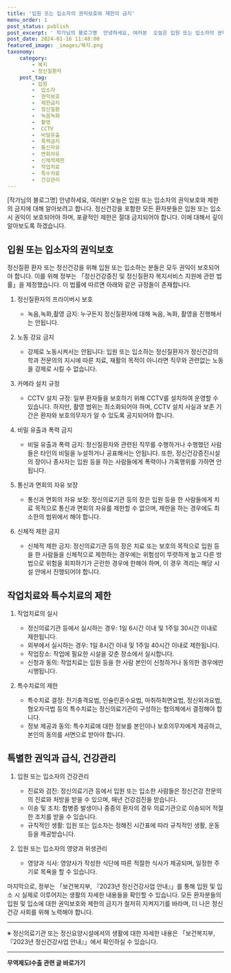 ```yaml
---
title: '입원 또는 입소자의 권익보호와 제한의 금지'
menu_order: 1
post_status: publish
post_excerpt: ' 작가님의 블로그명  안녕하세요, 여러분  오늘은 입원 또는 입소자의 권익보호와 제한의 금지에 대해 알아보려고 합니다. 정신건강을 포함한 모든 환자분들은 입원 또는 입소 시 권익이 보호되어야 하며, 포괄적인 제한은 절대 금지되어야 합니다. 이에 대해서 깊이 알아보도록 하겠습니다.'
post_date: 2024-01-16 11:48:00
featured_image: _images/복지.png
taxonomy:
    category:
        - 복지
        - 정신질환자
    post_tag:
        - 입원
        -  입소자
        -  권익보호
        -  제한금지
        -  정신질환
        -  녹음녹화
        -  촬영
        -  CCTV
        -  비밀유출
        -  폭력금지
        -  통신자유
        -  면회자유
        -  신체적제한
        -  작업치료
        -  특수치료
        -  건강관리
---
```



[작가님의 블로그명] 안녕하세요, 여러분! 오늘은 입원 또는 입소자의 권익보호와 제한의 금지에 대해 알아보려고 합니다. 정신건강을 포함한 모든 환자분들은 입원 또는 입소 시 권익이 보호되어야 하며, 포괄적인 제한은 절대 금지되어야 합니다. 이에 대해서 깊이 알아보도록 하겠습니다.

## 입원 또는 입소자의 권익보호

정신질환 환자 또는 정신건강을 위해 입원 또는 입소하는 분들은 모두 권익이 보호되어야 합니다. 이를 위해 정부는 「정신건강증진 및 정신질환자 복지서비스 지원에 관한 법률」을 제정했습니다. 이 법률에 따르면 아래와 같은 규정들이 존재합니다.

1. 정신질환자의 프라이버시 보호
   - 녹음,녹화,촬영 금지: 누구든지 정신질환자에 대해 녹음, 녹화, 촬영을 진행해서는 안됩니다.

2. 노동 강요 금지
   - 강제로 노동시켜서는 안됩니다: 입원 또는 입소하는 정신질환자가 정신건강의학과 전문의의 지시에 따른 치료, 재활의 목적이 아니라면 직무와 관련없는 노동을 강제로 시킬 수 없습니다.

3. 카메라 설치 규정
   - CCTV 설치 규정: 일부 환자들을 보호하기 위해 CCTV를 설치하여 운영할 수 있습니다. 하지만, 촬영 범위는 최소화되어야 하며, CCTV 설치 사실과 보존 기간은 환자와 보호의무자가 알 수 있도록 공지되어야 합니다.

4. 비밀 유출과 폭력 금지
   - 비밀 유출과 폭력 금지: 정신질환자와 관련된 직무를 수행하거나 수행했던 사람들은 타인의 비밀을 누설하거나 공표해서는 안됩니다. 또한, 정신건강증진시설의 장이나 종사자는 입원 등을 하는 사람들에게 폭력이나 가혹행위를 가하면 안 됩니다.

5. 통신과 면회의 자유 보장
   - 통신과 면회의 자유 보장: 정신의료기관 등의 장은 입원 등을 한 사람들에게 치료 목적으로 통신과 면회의 자유를 제한할 수 없으며, 제한을 하는 경우에도 최소한의 범위에서 해야 합니다.

6. 신체적 제한 금지
   - 신체적 제한 금지: 정신의료기관 등의 장은 치료 또는 보호의 목적으로 입원 등을 한 사람들을 신체적으로 제한하는 경우에는 위험성이 뚜렷하게 높고 다른 방법으로 위험을 회피하기가 곤란한 경우에 한해야 하며, 이 경우 격리는 해당 시설 안에서 진행되어야 합니다.

## 작업치료와 특수치료의 제한

1. 작업치료의 실시
   - 정신의료기관 등에서 실시하는 경우: 1일 6시간 이내 및 1주일 30시간 이내로 제한됩니다.
   - 외부에서 실시하는 경우: 1일 8시간 이내 및 1주일 40시간 이내로 제한됩니다.
   - 작업장소: 작업에 필요한 시설을 갖춘 장소에서 실시합니다.
   - 신청과 동의: 작업치료는 입원 등을 한 사람 본인이 신청하거나 동의한 경우에만 시행됩니다.

2. 특수치료의 제한
   - 특수치료 결정: 전기충격요법, 인슐린혼수요법, 마취하최면요법, 정신외과요법, 혐오자극법 등의 특수치료는 정신의료기관이 구성하는 협의체에서 결정해야 합니다.
   - 정보 제공과 동의: 특수치료에 대한 정보를 본인이나 보호의무자에게 제공하고, 본인의 동의를 서면으로 받아야 합니다.

## 특별한 권익과 급식, 건강관리

1. 입원 또는 입소자의 건강관리
   - 진료와 검진: 정신의료기관 등에서 입원 또는 입소한 사람들은 정신건강 전문의의 진료와 처방을 받을 수 있으며, 매년 건강검진을 받습니다.
   - 이송 및 조치: 합병증 발생이나 중증의 환자의 경우 의료기관으로 이송되어 적절한 조치를 받을 수 있습니다.
   - 규칙적인 생활: 입원 또는 입소자는 정해진 시간표에 따라 규칙적인 생활, 운동 등을 제공받습니다.

2. 입원 또는 입소자의 영양과 위생관리
   - 영양과 식사: 영양사가 작성한 식단에 따른 적절한 식사가 제공되며, 일정한 주기로 목욕을 할 수 있습니다.

마지막으로, 정부는 「보건복지부, 『2023년 정신건강사업 안내』」를 통해 입원 및 입소 시 실제로 이루어지는 생활의 자세한 내용들을 확인할 수 있습니다. 모든 환자분들의 입원 및 입소에 대한 권익보호와 제한의 금지가 철저히 지켜지기를 바라며, 더 나은 정신건강 사회를 위해 노력해야 합니다.

---
※ 정신의료기관 또는 정신요양시설에서의 생활에 대한 자세한 내용은 「보건복지부, 『2023년 정신건강사업 안내』」에서 확인하실 수 있습니다.
<!-- wp:separator -->
<hr class="wp-block-separator has-alpha-channel-opacity"/>
<!-- /wp:separator -->

<!-- wp:group {"backgroundColor":"base","layout":{"type":"constrained"}} -->
<div class="wp-block-group has-base-background-color has-background"><!-- wp:paragraph {"align":"center","fontSize":"medium"} -->
<p class="has-text-align-center has-large-font-size"><strong>무역제도Ⅰ수출 관련 글 바로가기</strong></p>
<!-- /wp:paragraph -->


<!-- wp:latest-posts
{"categories":[{"id":14332,"count":19,"description":"","link":"https://uknowlaw.com/category/%eb%ac%b4%ec%97%ad%ec%a0%9c%eb%8f%84%e2%85%b0%ec%88%98%ec%b6%9c/","name":"무역제도Ⅰ수출","slug":"무역제도Ⅰ수출","taxonomy":"category","parent":0,"meta":[],"_links":{"self":[{"href":"https://uknowlaw.com/wp-json/wp/v2/categories/14332"}],"collection":[{"href":"https://uknowlaw.com/wp-json/wp/v2/categories"}],"about":[{"href":"https://uknowlaw.com/wp-json/wp/v2/taxonomies/category"}],"wp:post_type":[{"href":"https://uknowlaw.com/wp-json/wp/v2/posts?categories=14332"}],"curies":[{"name":"wp","href":"https://api.w.org/{rel}","templated":true}]}}],"postsToShow":100,"excerptLength":28,"postLayout":"grid","columns":2,"featuredImageAlign":"left","featuredImageSizeSlug":"large","fontSize":"small"} /--></div>
<!-- /wp:group -->